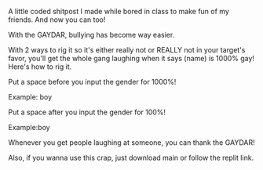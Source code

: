 A little coded shitpost I made while bored in class to make fun of my friends. And now you can too!

With the GAYDAR, bullying has become way easier.

With 2 ways to rig it so it's either really not or REALLY not in your target's favor, you'll get the whole gang laughing when it says (name) is 1000% gay!
Here's how to rig it.

Put a space before you input the gender for 1000%!

Example: boy

Put a space after you input the gender for 100%!

Example:boy 

Whenever you get people laughing at someone, you can thank the GAYDAR!

Also, if you wanna use this crap, just download main or follow the replit link.
